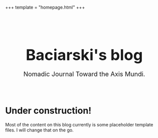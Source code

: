 +++
template = "homepage.html"
+++

<style>
.homepage-hero {
    text-align: center;
    padding: 2rem 0;
}

.homepage-hero-title {
    font-size: 3rem;
    margin-bottom: 1rem;
}

.homepage-hero-subtitle {
    font-size: 1.25rem;
    margin-bottom: 1rem;

</style>

<div class="homepage-hero">
    <h1 class="homepage-hero-title">Baciarski's blog</h1>
    <p class="homepage-hero-subtitle">Nomadic Journal Toward the Axis Mundi.</p>
</div>

# Under construction!
Most of the content on this blog currently is some placeholder template files. I will change that on the go.
